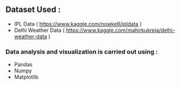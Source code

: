## Dataset Used :
- IPL Data ( https://www.kaggle.com/nowke9/ipldata )
- Delhi Weather Data ( https://www.kaggle.com/mahirkukreja/delhi-weather-data )

### Data analysis and visualization is carried out using :
- Pandas
- Numpy
- Matplotlib
